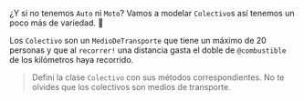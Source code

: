 ¿Y si no tenemos `Auto` ni `Moto`? Vamos a modelar `Colectivo`s así tenemos un poco más de variedad. :raised_hands:

Los `Colectivo` son un `MedioDeTransporte` que tiene un máximo de 20 personas y que al `recorrer!` una distancia gasta el doble de `@combustible` de los kilómetros haya recorrido. 

> Definí la clase `Colectivo` con sus métodos correspondientes. No te olvides que los colectivos son medios de transporte.